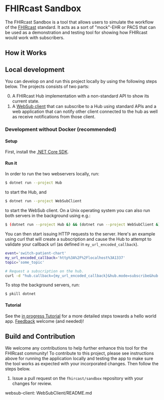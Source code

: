 # FHIRcast Sandbox 

The FHIRcast Sandbox is a tool that allows users to simulate the workflow of the [FHIRcast](http://fhircast.org/) standard. It acts as a sort of "mock"-EHR or PACS that can be used as a demonstration and testing tool for showing how FHIRcast would work with subscribers.

## How it Works


## Local development

You can develop on and run this project locally by using the following steps below. The projects consists of two parts:

0. A FHIRcast Hub implementation with a non-standard API to show its current state.
0. A [WebSub client](websub-client) that can subscribe to a Hub using standard APIs and a web application that can notify other client connected to the hub as well as receive notifications from those client.

### Development without Docker (recommended)

#### Setup

First, install the [.NET Core SDK](http://dot.net).

#### Run it

In order to run the two webservers locally, run:

```sh
$ dotnet run --project Hub
```

to start the Hub, and

```sh
$ dotnet run --project WebSubClient
```

to start the WebSub client. On a Unix operating system you can also run both servers in the background using e.g.:

```sh
$ (dotnet run --project Hub &) && (dotnet run --project WebSubClient &)
```

You can then start issuing HTTP requests to the server. Here's an example using curl that will create a subscription and cause the Hub to attempt to validate your callback url (as defined in `my_url_encoded_callback`).

```sh
event='switch-patient-chart'
my_url_encoded_callback='http%3A%2F%2Flocalhost%3A1337'
topic='some_topic'

# Request a subscription on the hub.
curl -d "hub.callback={my_url_encoded_callback}&hub.mode=subscribe&hub.topic={topic}&hub.secret=secret&hub.events={events}&hub.lease_seconds=3600&hub.uid=untilIssueIsFixed" -X POST http://localhost:5000/api/hub
```

To stop the background servers, run:

```sh
$ pkill dotnet
```

#### Tutorial

See the [in progress Tutorial](https://github.com/fhircast/sandbox/wiki/Tutorial) for a more detailed steps towards a hello world app. [Feedback](https://chat.fhir.org/#narrow/stream/118-FHIRcast) welcome (and needed)!

## Build and Contribution

We welcome any contributions to help further enhance this tool for the FHIRcast community! To contribute to this project, please see instructions above for running the application locally and testing the app to make sure the tool works as expected with your incorporated changes. Then follow the steps below.

1. Issue a pull request on the `fhircast/sandbox` repository with your changes for review.

websub-client: WebSubClient/README.md
